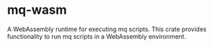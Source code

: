 # mq-wasm

A WebAssembly runtime for executing mq scripts.
This crate provides functionality to run mq scripts in a WebAssembly environment.
